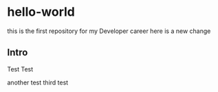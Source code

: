 # hello-world
this is the first repository for my Developer career
here is a new change 
## Intro
  Test Test
  
another test 
third test